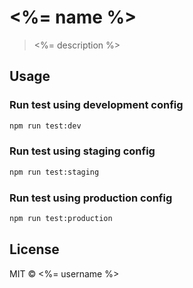# <%= name %>

> <%= description %>

## Usage

### Run test using development config
```bash
npm run test:dev
```

### Run test using staging config
```bash
npm run test:staging
```

### Run test using production config
```bash
npm run test:production
```

## License

MIT &copy; <%= username %>
